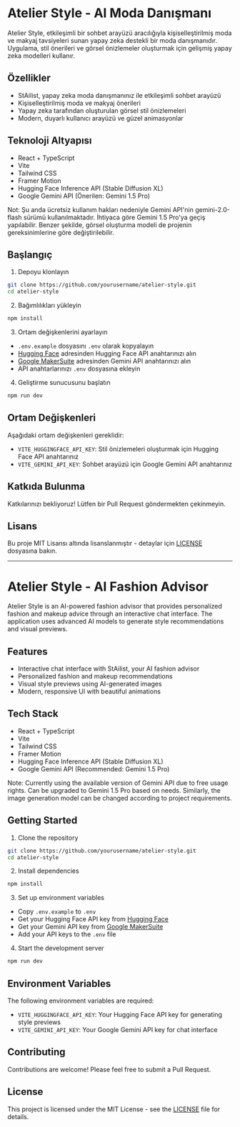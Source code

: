 # Atelier Style - AI Moda Danışmanı

Atelier Style, etkileşimli bir sohbet arayüzü aracılığıyla kişiselleştirilmiş moda ve makyaj tavsiyeleri sunan yapay zeka destekli bir moda danışmanıdır. Uygulama, stil önerileri ve görsel önizlemeler oluşturmak için gelişmiş yapay zeka modelleri kullanır.

## Özellikler

- StAilist, yapay zeka moda danışmanınız ile etkileşimli sohbet arayüzü
- Kişiselleştirilmiş moda ve makyaj önerileri
- Yapay zeka tarafından oluşturulan görsel stil önizlemeleri
- Modern, duyarlı kullanıcı arayüzü ve güzel animasyonlar

## Teknoloji Altyapısı

- React + TypeScript
- Vite
- Tailwind CSS
- Framer Motion
- Hugging Face Inference API (Stable Diffusion XL)
- Google Gemini API (Önerilen: Gemini 1.5 Pro)

Not: Şu anda ücretsiz kullanım hakları nedeniyle Gemini API'nin gemini-2.0-flash sürümü kullanılmaktadır. İhtiyaca göre Gemini 1.5 Pro'ya geçiş yapılabilir. Benzer şekilde, görsel oluşturma modeli de projenin gereksinimlerine göre değiştirilebilir.

## Başlangıç

1. Depoyu klonlayın
```bash
git clone https://github.com/yourusername/atelier-style.git
cd atelier-style
```

2. Bağımlılıkları yükleyin
```bash
npm install
```

3. Ortam değişkenlerini ayarlayın
- `.env.example` dosyasını `.env` olarak kopyalayın
- [Hugging Face](https://huggingface.co/settings/tokens) adresinden Hugging Face API anahtarınızı alın
- [Google MakerSuite](https://makersuite.google.com/app/apikey) adresinden Gemini API anahtarınızı alın
- API anahtarlarınızı `.env` dosyasına ekleyin

4. Geliştirme sunucusunu başlatın
```bash
npm run dev
```

## Ortam Değişkenleri

Aşağıdaki ortam değişkenleri gereklidir:

- `VITE_HUGGINGFACE_API_KEY`: Stil önizlemeleri oluşturmak için Hugging Face API anahtarınız
- `VITE_GEMINI_API_KEY`: Sohbet arayüzü için Google Gemini API anahtarınız

## Katkıda Bulunma

Katkılarınızı bekliyoruz! Lütfen bir Pull Request göndermekten çekinmeyin.

## Lisans

Bu proje MIT Lisansı altında lisanslanmıştır - detaylar için [LICENSE](LICENSE) dosyasına bakın.

---

# Atelier Style - AI Fashion Advisor

Atelier Style is an AI-powered fashion advisor that provides personalized fashion and makeup advice through an interactive chat interface. The application uses advanced AI models to generate style recommendations and visual previews.

## Features

- Interactive chat interface with StAilist, your AI fashion advisor
- Personalized fashion and makeup recommendations
- Visual style previews using AI-generated images
- Modern, responsive UI with beautiful animations

## Tech Stack

- React + TypeScript
- Vite
- Tailwind CSS
- Framer Motion
- Hugging Face Inference API (Stable Diffusion XL)
- Google Gemini API (Recommended: Gemini 1.5 Pro)

Note: Currently using the available version of Gemini API due to free usage rights. Can be upgraded to Gemini 1.5 Pro based on needs. Similarly, the image generation model can be changed according to project requirements.

## Getting Started

1. Clone the repository
```bash
git clone https://github.com/yourusername/atelier-style.git
cd atelier-style
```

2. Install dependencies
```bash
npm install
```

3. Set up environment variables
- Copy `.env.example` to `.env`
- Get your Hugging Face API key from [Hugging Face](https://huggingface.co/settings/tokens)
- Get your Gemini API key from [Google MakerSuite](https://makersuite.google.com/app/apikey)
- Add your API keys to the `.env` file

4. Start the development server
```bash
npm run dev
```

## Environment Variables

The following environment variables are required:

- `VITE_HUGGINGFACE_API_KEY`: Your Hugging Face API key for generating style previews
- `VITE_GEMINI_API_KEY`: Your Google Gemini API key for chat interface

## Contributing

Contributions are welcome! Please feel free to submit a Pull Request.

## License

This project is licensed under the MIT License - see the [LICENSE](LICENSE) file for details.